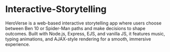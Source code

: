 # Interactive-Storytelling
HeroVerse is a web-based interactive storytelling app where users choose between Ben 10 or Spider-Man paths and make decisions to shape outcomes. Built with Node.js, Express, EJS, and vanilla JS, it features music, typing animations, and AJAX-style rendering for a smooth, immersive experience.
